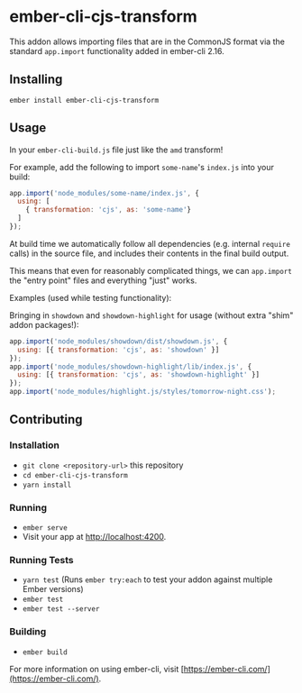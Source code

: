 # ember-cli-cjs-transform

This addon allows importing files that are in the CommonJS format via the
standard `app.import` functionality added in ember-cli 2.16.

## Installing

```
ember install ember-cli-cjs-transform
```

## Usage

In your `ember-cli-build.js` file just like the `amd` transform!

For example, add the following to import `some-name`'s `index.js` into your build:

```js
app.import('node_modules/some-name/index.js', {
  using: [
    { transformation: 'cjs', as: 'some-name'}
  ]
});
```

At build time we automatically follow all dependencies (e.g. internal `require`
calls) in the source file, and includes their contents in the final build
output.

This means that even for reasonably complicated things, we can `app.import` the
"entry point" files and everything "just" works.

Examples (used while testing functionality):

Bringing in `showdown` and `showdown-highlight` for usage (without extra "shim" addon packages!):

```js
app.import('node_modules/showdown/dist/showdown.js', {
  using: [{ transformation: 'cjs', as: 'showdown' }]
});
app.import('node_modules/showdown-highlight/lib/index.js', {
  using: [{ transformation: 'cjs', as: 'showdown-highlight' }]
});
app.import('node_modules/highlight.js/styles/tomorrow-night.css');
```

## Contributing

### Installation

* `git clone <repository-url>` this repository
* `cd ember-cli-cjs-transform`
* `yarn install`

### Running

* `ember serve`
* Visit your app at [http://localhost:4200](http://localhost:4200).

### Running Tests

* `yarn test` (Runs `ember try:each` to test your addon against multiple Ember versions)
* `ember test`
* `ember test --server`

### Building

* `ember build`

For more information on using ember-cli, visit [https://ember-cli.com/](https://ember-cli.com/).
